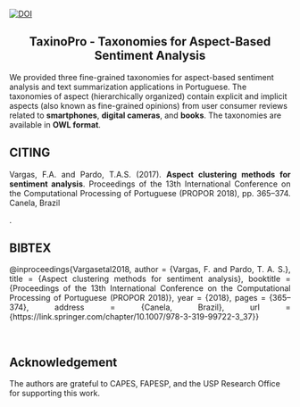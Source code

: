 [![DOI](https://zenodo.org/badge/DOI/10.5281/zenodo.10795201.svg)](https://doi.org/10.5281/zenodo.10795202)

<h2 align="center"> TaxinoPro - Taxonomies for Aspect-Based Sentiment Analysis </h2>  

We provided three fine-grained taxonomies for aspect-based sentiment analysis and text summarization applications in Portuguese. The taxonomies of aspect (hierarchically organized) contain explicit and implicit aspects (also known as fine-grained opinions) from user consumer reviews related to <b>smartphones</b>, <b>digital cameras</b>, and <b>books</b>. The taxonomies are available in <b>OWL format</b>.


<h2 align="left"> CITING </h2>

<p align="justify"> Vargas, F.A. and Pardo, T.A.S. (2017). <b>Aspect clustering methods for sentiment analysis</b>. Proceedings of the 13th International Conference on the Computational Processing of Portuguese (PROPOR 2018), pp. 365–374. Canela, Brazil </p>. 


 <h2 align="left">BIBTEX </h2>
<p align="justify">
@inproceedings{Vargasetal2018,
 author = {Vargas, F. and Pardo, T. A. S.},
 title = {Aspect clustering methods for sentiment analysis},
 booktitle = {Proceedings of the 13th International Conference on the Computational Processing of Portuguese (PROPOR 2018)},
 year = {2018},
 pages = {365–374},
 address = {Canela, Brazil},
 url = {https://link.springer.com/chapter/10.1007/978-3-319-99722-3_37}}
</p>

<br>
<h2 align="left">Acknowledgement</h2> 

The authors are grateful to CAPES, FAPESP, and the USP Research Office for supporting this work.
